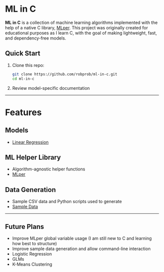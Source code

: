 # ML in C
**ML in C** is a collection of machine learning algorithms implemented with the help of a native C library, [MLper](https://github.com/robprob/mlper/tree/main). This project was originally created for educational purposes as I learn C, with the goal of making lightweight, fast, and dependency-free models.

## Quick Start
1. Clone this repo:
   ```bash
   git clone https://github.com/robprob/ml-in-c.git
   cd ml-in-c
   ```
2. Review model-specific documentation

---
# Features
## Models
- [Linear Regression](https://github.com/robprob/ml-in-c/tree/main/linear-regression)
## ML Helper Library
- Algorithm-agnostic helper functions
- [MLper](https://github.com/robprob/ml-in-c/tree/main/mlper)
## Data Generation
- Sample CSV data and Python scripts used to generate
- [Sample Data](https://github.com/robprob/ml-in-c/tree/main/sample-data)

---
## Future Plans
- Improve MLper global variable usage (I am still new to C and learning how best to structure)
- Improve sample data generation and allow command-line interaction
- Logistic Regression
- GLMs
- K-Means Clustering
